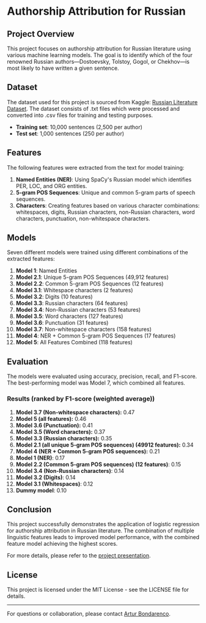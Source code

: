 # Authorship Attribution for Russian

## Project Overview

This project focuses on authorship attribution for Russian literature using various machine learning models. The goal is to identify which of the four renowned Russian authors—Dostoevsky, Tolstoy, Gogol, or Chekhov—is most likely to have written a given sentence.

## Dataset

The dataset used for this project is sourced from Kaggle: [Russian Literature Dataset](https://www.kaggle.com/datasets/d0rj3228/russian-literature). The dataset consists of .txt files which were processed and converted into .csv files for training and testing purposes.

- **Training set**: 10,000 sentences (2,500 per author)
- **Test set**: 1,000 sentences (250 per author)

## Features

The following features were extracted from the text for model training:

1. **Named Entities (NER)**: Using SpaCy's Russian model which identifies PER, LOC, and ORG entities.
2. **5-gram POS Sequences**: Unique and common 5-gram parts of speech sequences.
3. **Characters**: Creating features based on various character combinations: whitespaces, digits, Russian characters, non-Russian characters, word characters, punctuation, non-whitespace characters.

## Models

Seven different models were trained using different combinations of the extracted features:

1. **Model 1**: Named Entities
2. **Model 2.1**: Unique 5-gram POS Sequences (49,912 features)
3. **Model 2.2**: Common 5-gram POS Sequences (12 features)
4. **Model 3.1**: Whitespace characters (2 features)
5. **Model 3.2**: Digits (10 features)
6. **Model 3.3**: Russian characters (64 features)
7. **Model 3.4**: Non-Russian characters (53 features)
8. **Model 3.5**: Word characters (127 features)
9. **Model 3.6**: Punctuation (31 features)
10. **Model 3.7**: Non-whitespace characters (158 features)
12. **Model 4**: NER + Common 5-gram POS Sequences (17 features)
13. **Model 5**: All Features Combined (118 features)

## Evaluation

The models were evaluated using accuracy, precision, recall, and F1-score. The best-performing model was Model 7, which combined all features.

### Results (ranked by F1-score (weighted average))
1. **Model 3.7 (Non-whitespace characters):** 0.47
2. **Model 5 (all features):** 0.46
3. **Model 3.6 (Punctuation):** 0.41
4. **Model 3.5 (Word characters):** 0.37
5. **Model 3.3 (Russian characters):** 0.35
6. **Model 2.1 (all unique 5-gram POS sequences) (49912 features):** 0.34
7. **Model 4 (NER + Common 5-gram POS sequences):** 0.21
8. **Model 1 (NER)**: 0.17
9. **Model 2.2 (Common 5-gram POS sequences) (12 features)**: 0.15
10. **Model 3.4 (Non-Russian characters)**: 0.14
11. **Model 3.2 (Digits)**: 0.14
12. **Model 3.1 (Whitespaces)**: 0.12
13. **Dummy model**: 0.10



## Conclusion

This project successfully demonstrates the application of logistic regression for authorship attribution in Russian literature. The combination of multiple linguistic features leads to improved model performance, with the combined feature model achieving the highest scores.

For more details, please refer to the [project presentation](presentation/Authorship-attribution-for-Russian.pdf).

## License

This project is licensed under the MIT License - see the LICENSE file for details.

---

For questions or collaboration, please contact [Artur Bondarenco](https://www.linkedin.com/in/artur-bondarenco-9b2768184/).
